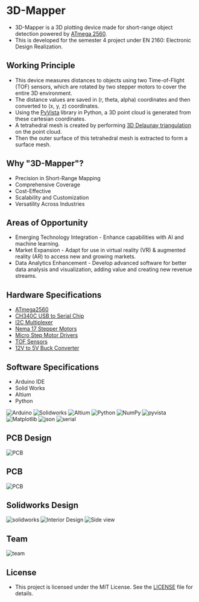 # 3D-Mapper 
* 3D-Mapper is a 3D plotting device made for short-range object detection powered by [ATmega 2560](https://github.com/LasithaAmarasinghe/3D-Mapper/blob/main/data%20sheets/ATMEGA2560.PDF).
* This is developed for the semester 4 project under EN 2160: Electronic Design Realization.

## Working Principle 

* This device measures distances to objects using two Time-of-Flight (TOF) sensors, which are rotated by two stepper motors to cover the entire 3D environment.
* The distance values are saved in (r, theta, alpha) coordinates and then converted to (x, y, z) coordinates.
* Using the [PyVista](https://github.com/pyvista) library in Python, a 3D point cloud is generated from these cartesian coordinates. 
* A tetrahedral mesh is created by performing [3D Delaunay triangulation](https://github.com/LasithaAmarasinghe/3D-Mapper/blob/main/3D%20Delaunay%20Triangulation.pdf) on the point cloud.
* Then the outer surface of this tetrahedral mesh is extracted to form a surface mesh.

## Why "3D-Mapper"?

* Precision in Short-Range Mapping
* Comprehensive Coverage
* Cost-Effective
* Scalability and Customization
* Versatility Across Industries

## Areas of Opportunity

* Emerging Technology Integration - Enhance capabilities with AI and machine learning.
* Market Expansion - Adapt for use in virtual reality (VR) & augmented reality (AR) to access new and growing markets.
* Data Analytics Enhancement - Develop advanced software for better data analysis and visualization, adding value and creating new revenue streams.

## Hardware Specifications

* [ATmega2560](https://github.com/LasithaAmarasinghe/3D-Mapper/blob/main/data%20sheets/ATMEGA2560.PDF)
* [CH340C USB to Serial Chip](https://github.com/LasithaAmarasinghe/3D-Mapper/blob/main/data%20sheets/CH340C%20USB%20to%20serial%20chip.PDF)
* [I2C Multiplexer](https://github.com/LasithaAmarasinghe/3D-Mapper/blob/main/data%20sheets/tca9548a%20I2C%20multiplexer.pdf)
* [Nema 17 Stepper Motors](https://github.com/LasithaAmarasinghe/3D-Mapper/blob/main/data%20sheets/NEMA17%20Stepper%20Motor.PDF)
* [Micro Step Motor Drivers](https://github.com/LasithaAmarasinghe/3D-Mapper/blob/main/data%20sheets/TB6600-Micro%20Step%20Stepper-Motor-Driver.pdf)
* [TOF Sensors](https://github.com/LasithaAmarasinghe/3D-Mapper/blob/main/data%20sheets/TOF.png)
* [12V to 5V Buck Converter](https://github.com/LasithaAmarasinghe/3D-Mapper/blob/main/data%20sheets/R_78CK_0_5-DC_DC%20Converter.pdf)

## Software Specifications

* Arduino IDE
* Solid Works
* Altium
* Python 

![Arduino](https://img.shields.io/badge/-Arduino-00979D?logo=Arduino&logoColor=white)
![Solidworks](https://img.shields.io/badge/Solid_Works_-red)
![Altium](https://img.shields.io/badge/Altium_Designer_-%23A5915F?logo=altiumdesigner&logoColor=white)
![Python](https://img.shields.io/badge/python-3670A0?logo=python&logoColor=FFFF00)
![NumPy](https://img.shields.io/badge/numpy-%23013243.svg?logo=numpy&logoColor=white)
![pyvista](https://img.shields.io/badge/PyVista_-green?logoColor=white)
![Matplotlib](https://img.shields.io/badge/matplotlib_-purple)
![json](https://img.shields.io/badge/json_-black)
![serial](https://img.shields.io/badge/serial_-blue)

## PCB Design

![PCB](https://github.com/LasithaAmarasinghe/3D-Mapper/assets/106037441/d7e6ce52-1c89-4154-8b88-37388692e56b)

## PCB 

![PCB](https://github.com/LasithaAmarasinghe/3D-Mapper/assets/106037441/e6a24d2e-6db5-4a9c-af80-d481695acf72)

## Solidworks Design

![solidworks](https://github.com/LasithaAmarasinghe/3D-Mapper/assets/106037441/f35719a4-a017-4c51-9a2d-e31d81bae907)
![Interior Design](https://github.com/LasithaAmarasinghe/3D-Mapper/assets/106037441/f78155a7-3207-4334-bf99-9af56c6035ed)
![Side view](https://github.com/LasithaAmarasinghe/3D-Mapper/assets/106037441/9bda0ceb-6ee5-47a1-a3ce-7c367c91f589)

## Team

![team](https://github.com/LasithaAmarasinghe/3D-Mapper/assets/106037441/35031685-0640-4157-9b0c-df699e6310eb)

## License
 
 * This project is licensed under the MIT License. See the [LICENSE](MIT-LICENSE.txt) file for details.
